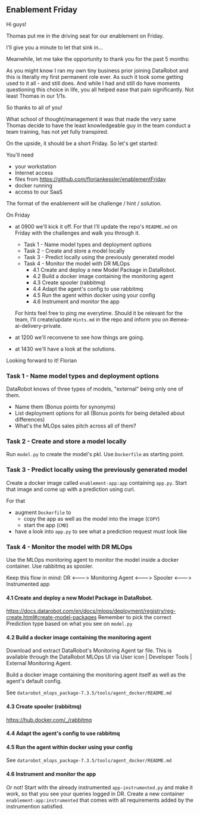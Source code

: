 ## Enablement Friday

Hi guys!

Thomas put me in the driving seat for our enablement on Friday.

I'll give you a minute to let that sink in...

Meanwhile, let me take the opportunity to thank you for the past 5 months:

As you might know I ran my own tiny business prior joining DataRobot and this is literally my first permanent role ever. As such it took some getting used to it all - and still does. And while I had and still do have moments questioning this choice in life, you all helped ease that pain significantly. Not least Thomas in our 1/1s.

So thanks to all of you!

What school of thought/management it was that made the very same Thomas decide to have the least knowledgeable guy in the team conduct a team training, has not yet fully transpired.

On the upside, it should be a short Friday. So let's get started:

You'll need

- your workstation
- Internet access
- files from https://github.com/floriankessler/enablementFriday
- docker running
- access to our SaaS

The format of the enablement will be challenge / hint / solution.

On Friday

- at 0900 we'll kick it off. For that I'll update the repo's `README.md` on Friday with the challenges and walk you through it.

  - Task 1 - Name model types and deployment options
  - Task 2 - Create and store a model locally
  - Task 3 - Predict locally using the previously generated model
  - Task 4 - Monitor the model with DR MLOps
    - 4.1 Create and deploy a new Model Package in DataRobot.
    - 4.2 Build a docker image containing the monitoring agent
    - 4.3 Create spooler (rabbitmq)
    - 4.4 Adapt the agent's config to use rabbitmq
    - 4.5 Run the agent within docker using your config
    - 4.6 Instrument and monitor the app

  For hints feel free to ping me everytime. Should it be relevant for the team, I'll create/update `Hints.md` in the repo and inform you on #emea-ai-delivery-private.

- at 1200 we'll reconvene to see how things are going.
- at 1430 we'll have a look at the solutions.

Looking forward to it!
Florian


### Task 1 - Name model types and deployment options

DataRobot knows of three types of models, "external" being only one of them.

- Name them (Bonus points for synonyms)
- List deployment options for all (Bonus points for being detailed about differences)
- What's the MLOps sales pitch across all of them?

### Task 2 - Create and store a model locally

Run `model.py` to create the model's pkl. Use `Dockerfile` as starting point.

### Task 3 - Predict locally using the previously generated model

Create a docker image called `enablement-app:app` containing `app.py`.
Start that image and come up with a prediction using curl.

For that

- augment `Dockerfile` to
  - copy the app as well as the model into the image (`COPY`)
  - start the app (`CMD`)
- have a look into `app.py` to see what a prediction request must look like

### Task 4 - Monitor the model with DR MLOps

Use the MLOps monitoring agent to monitor the model inside a docker container. Use rabbitmq as spooler.

Keep this flow in mind: DR <---> Monitoring Agent <---> Spooler <---> Instrumented app

#### 4.1 Create and deploy a new Model Package in DataRobot.

https://docs.datarobot.com/en/docs/mlops/deployment/registry/reg-create.html#create-model-packages
Remember to pick the correct Prediction type based on what you see on `model.py`

#### 4.2 Build a docker image containing the monitoring agent

Download and extract DataRobot's Monitoring Agent tar file. This is available through the DataRobot MLOps UI via User icon | Developer Tools | External Monitoring Agent.

Build a docker image containing the monitoring agent itself as well as the agent's default config.

See `datarobot_mlops_package-7.3.5/tools/agent_docker/README.md`

#### 4.3 Create spooler (rabbitmq)

https://hub.docker.com/_/rabbitmq

#### 4.4 Adapt the agent's config to use rabbitmq

#### 4.5 Run the agent within docker using your config

See `datarobot_mlops_package-7.3.5/tools/agent_docker/README.md`

#### 4.6 Instrument and monitor the app

Or not! Start with the already instrumented `app-instrumented.py` and make it work, so that you see your queries logged in DR.
Create a new container `enablement-app:instrumented` that comes with all requirements added by the instrumention satisfied.
